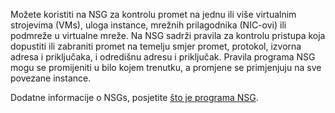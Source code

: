 Možete koristiti na NSG za kontrolu promet na jednu ili više virtualnim strojevima (VMs), uloga instance, mrežnih prilagodnika (NIC-ovi) ili podmreže u virtualne mreže. Na NSG sadrži pravila za kontrolu pristupa koja dopustiti ili zabraniti promet na temelju smjer promet, protokol, izvorna adresa i priključaka, i odredišnu adresu i priključak. Pravila programa NSG mogu se promijeniti u bilo kojem trenutku, a promjene se primjenjuju na sve povezane instance.

Dodatne informacije o NSGs, posjetite [što je programa NSG](../articles/virtual-network/virtual-networks-nsg.md).
